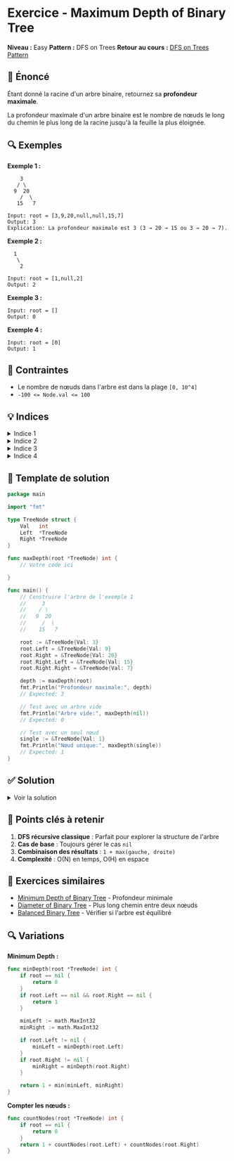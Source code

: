 # Exercice - Maximum Depth of Binary Tree

**Niveau :** Easy
**Pattern :** DFS on Trees
**Retour au cours :** [DFS on Trees Pattern](../../courses/05-dfs-tree.md)

## 📝 Énoncé

Étant donné la racine d'un arbre binaire, retournez sa **profondeur maximale**.

La profondeur maximale d'un arbre binaire est le nombre de nœuds le long du chemin le plus long de la racine jusqu'à la feuille la plus éloignée.

## 🔍 Exemples

**Exemple 1 :**
```
    3
   / \
  9  20
    /  \
   15   7

Input: root = [3,9,20,null,null,15,7]
Output: 3
Explication: La profondeur maximale est 3 (3 → 20 → 15 ou 3 → 20 → 7).
```

**Exemple 2 :**
```
  1
   \
    2

Input: root = [1,null,2]
Output: 2
```

**Exemple 3 :**
```
Input: root = []
Output: 0
```

**Exemple 4 :**
```
Input: root = [0]
Output: 1
```

## 🎯 Contraintes

- Le nombre de nœuds dans l'arbre est dans la plage `[0, 10^4]`
- `-100 <= Node.val <= 100`

## 💡 Indices

<details>
<summary>Indice 1</summary>

C'est un problème classique de **DFS récursive**. La profondeur d'un arbre est 1 + la profondeur maximale de ses sous-arbres.

</details>

<details>
<summary>Indice 2</summary>

Cas de base : si le nœud est `nil`, la profondeur est 0.

</details>

<details>
<summary>Indice 3</summary>

Utilisez la récursion : `depth(node) = 1 + max(depth(left), depth(right))`

</details>

<details>
<summary>Indice 4</summary>

Vous pouvez aussi résoudre ce problème avec BFS niveau par niveau.

</details>

## 🔨 Template de solution

```go
package main

import "fmt"

type TreeNode struct {
    Val   int
    Left  *TreeNode
    Right *TreeNode
}

func maxDepth(root *TreeNode) int {
    // Votre code ici

}

func main() {
    // Construire l'arbre de l'exemple 1
    //     3
    //    / \
    //   9  20
    //     /  \
    //    15   7

    root := &TreeNode{Val: 3}
    root.Left = &TreeNode{Val: 9}
    root.Right = &TreeNode{Val: 20}
    root.Right.Left = &TreeNode{Val: 15}
    root.Right.Right = &TreeNode{Val: 7}

    depth := maxDepth(root)
    fmt.Println("Profondeur maximale:", depth)
    // Expected: 3

    // Test avec un arbre vide
    fmt.Println("Arbre vide:", maxDepth(nil))
    // Expected: 0

    // Test avec un seul nœud
    single := &TreeNode{Val: 1}
    fmt.Println("Nœud unique:", maxDepth(single))
    // Expected: 1
}
```

## ✅ Solution

<details>
<summary>Voir la solution</summary>

```go
func maxDepth(root *TreeNode) int {
    if root == nil {
        return 0
    }

    leftDepth := maxDepth(root.Left)
    rightDepth := maxDepth(root.Right)

    return 1 + max(leftDepth, rightDepth)
}

func max(a, b int) int {
    if a > b {
        return a
    }
    return b
}
```

**Version plus concise :**

```go
func maxDepth(root *TreeNode) int {
    if root == nil {
        return 0
    }
    return 1 + max(maxDepth(root.Left), maxDepth(root.Right))
}
```

**Version itérative avec BFS :**

```go
func maxDepth(root *TreeNode) int {
    if root == nil {
        return 0
    }

    queue := []*TreeNode{root}
    depth := 0

    for len(queue) > 0 {
        size := len(queue)
        depth++

        // Traiter tous les nœuds du niveau actuel
        for i := 0; i < size; i++ {
            node := queue[0]
            queue = queue[1:]

            if node.Left != nil {
                queue = append(queue, node.Left)
            }
            if node.Right != nil {
                queue = append(queue, node.Right)
            }
        }
    }

    return depth
}
```

**Simulation pour l'arbre d'exemple :**

```
       3     ← niveau 1 (depth = 1)
      / \
     9  20   ← niveau 2 (depth = 2)
       /  \
      15   7 ← niveau 3 (depth = 3)

maxDepth(3):
  maxDepth(9): return 1 (pas d'enfants)
  maxDepth(20):
    maxDepth(15): return 1
    maxDepth(7): return 1
    return 1 + max(1, 1) = 2
  return 1 + max(1, 2) = 3
```

**Complexité :**
- Temps : O(N) où N = nombre de nœuds (on visite chaque nœud une fois)
- Espace : O(H) où H = hauteur de l'arbre (pile de récursion)
  - Meilleur cas (arbre équilibré) : O(log N)
  - Pire cas (arbre dégénéré) : O(N)

**Points critiques :**
1. **Cas de base** : Gérer correctement `root == nil`
2. **Récursion** : Combiner les résultats des sous-arbres avec `max()`
3. **Définition** : La profondeur inclut le nœud racine (pas 0-indexée)

</details>

## 🎯 Points clés à retenir

1. **DFS récursive classique** : Parfait pour explorer la structure de l'arbre
2. **Cas de base** : Toujours gérer le cas `nil`
3. **Combinaison des résultats** : `1 + max(gauche, droite)`
4. **Complexité** : O(N) en temps, O(H) en espace

## 🚀 Exercices similaires

- [Minimum Depth of Binary Tree](../easy/min-depth.md) - Profondeur minimale
- [Diameter of Binary Tree](../medium/diameter.md) - Plus long chemin entre deux nœuds
- [Balanced Binary Tree](../easy/balanced-tree.md) - Vérifier si l'arbre est équilibré

## 🔍 Variations

**Minimum Depth :**
```go
func minDepth(root *TreeNode) int {
    if root == nil {
        return 0
    }
    if root.Left == nil && root.Right == nil {
        return 1
    }

    minLeft := math.MaxInt32
    minRight := math.MaxInt32

    if root.Left != nil {
        minLeft = minDepth(root.Left)
    }
    if root.Right != nil {
        minRight = minDepth(root.Right)
    }

    return 1 + min(minLeft, minRight)
}
```

**Compter les nœuds :**
```go
func countNodes(root *TreeNode) int {
    if root == nil {
        return 0
    }
    return 1 + countNodes(root.Left) + countNodes(root.Right)
}
```